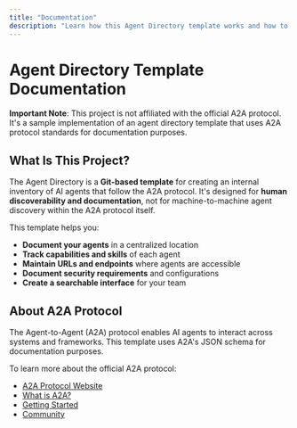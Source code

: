 ```yaml
---
title: "Documentation"
description: "Learn how this Agent Directory template works and how to use it for documenting your A2A-compatible agents"
---
```


# Agent Directory Template Documentation

**Important Note**: This project is not affiliated with the official A2A protocol. It's a sample implementation of an agent directory template that uses A2A protocol standards for documentation purposes.

## What Is This Project?

The Agent Directory is a **Git-based template** for creating an internal inventory of AI agents that follow the A2A protocol. It's designed for **human discoverability and documentation**, not for machine-to-machine agent discovery within the A2A protocol itself.

This template helps you:

- **Document your agents** in a centralized location
- **Track capabilities and skills** of each agent
- **Maintain URLs and endpoints** where agents are accessible
- **Document security requirements** and configurations
- **Create a searchable interface** for your team

## About A2A Protocol

The Agent-to-Agent (A2A) protocol enables AI agents to interact across systems and frameworks. This template uses A2A's JSON schema for documentation purposes.

To learn more about the official A2A protocol:
- [A2A Protocol Website](https://a2a-protocol.org/latest/)
- [What is A2A?](https://a2a-protocol.org/latest/topics/what-is-a2a/)
- [Getting Started](https://a2a-protocol.org/latest/tutorials/python/1-introduction/)
- [Community](https://a2a-protocol.org/latest/community/)
